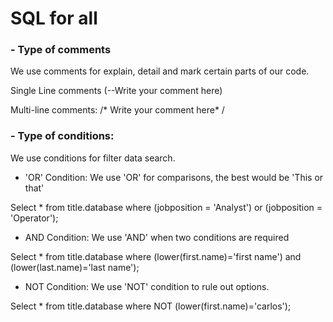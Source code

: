 # SQL for all

### - Type of comments
We use comments for explain, detail and mark certain parts of our code.
>
Single Line comments (--Write your comment here)
>
Multi-line comments: /* Write your comment here* /


### - Type of conditions:
We use conditions for filter data search.

<!-- First condition-->
* 'OR' Condition:
We use 'OR' for comparisons, the best would be 'This or that'
>
Select * from title.database where (jobposition = 'Analyst') or (jobposition = 'Operator');

<!-- Second condition-->
* AND Condition:
We use 'AND' when two conditions are required
>
Select * from title.database where (lower(first.name)='first name') and (lower(last.name)='last name');

<!-- Third condition-->
* NOT Condition:
We use 'NOT' condition to rule out options.
>
Select * from title.database where NOT (lower(first.name)='carlos');